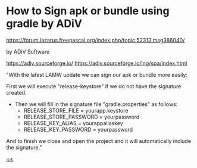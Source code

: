 <div class="header" id="myHeader">
  <div class="navbar" w3-include-html="/menu.inc"> </div>
</div>
<div class="title"><script> document.write(document.title);</script></div>  
<main>
<!-- markdownlint-disable-next-line -->
<span id="topo"><span>

# How to Sign apk or bundle using gradle by ADiV

https://forum.lazarus.freepascal.org/index.php/topic,52313.msg386040/

by ADiV Software

https://adiv.sourceforge.io/
https://adiv.sourceforge.io/lng/spa/index.html

"With the latest LAMW update we can sign our apk or bundle more easily:

First we will execute "release-keystore" if we do not have the signature created.

- Then we will fill in the signature file "gradle.properties" as follows:
  - RELEASE_STORE_FILE = yourapp.keystore
  - RELEASE_STORE_PASSWORD = yourpassword
  - RELEASE_KEY_ALIAS = yourappaliaskey
  - RELEASE_KEY_PASSWORD = yourpassword

And to finish we close and open the project and it will automatically include the signature."

</main>

[🔝🔝](#topo "Retorna ao topo")